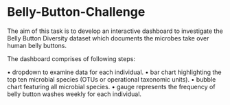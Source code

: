 # Belly-Button-Challenge

The aim of this task is to develop an interactive dashboard to investigate the Belly Button Diversity dataset which documents the microbes take over human belly buttons.

The dashboard comprises of following steps:

•	dropdown to examine data for each individual.
•	bar chart highlighting the top ten microbial species (OTUs or operational taxonomic units).
•	bubble chart featuring all microbial species.
•	gauge represents the frequency of belly button washes weekly for each individual.

